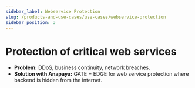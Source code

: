 ```yaml
---
sidebar_label: Webservice Protection
slug: /products-and-use-cases/use-cases/webservice-protection
sidebar_position: 3
---
```


# Protection of critical web services

- **Problem:** DDoS, business continuity, network breaches.
- **Solution with Anapaya:** GATE + EDGE for web service protection where backend is hidden from the internet.
